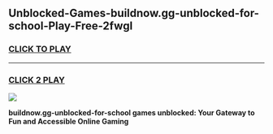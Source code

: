 
## Unblocked-Games-buildnow.gg-unblocked-for-school-Play-Free-2fwgl
<h3>
<a href="https://premium76.site?title=buildnow.gg-unblocked-for-school&ref=20M">CLICK TO PLAY</a></h3>
<hr>

<h3>
<a href="https://premium76.site?title=buildnow.gg-unblocked-for-school&ref=20M">CLICK 2 PLAY</a>
  
</h3>

<a href="https://premium76.site?title=buildnow.gg-unblocked-for-school&ref=19M"><img src="https://clearcache.store/games.png"></a>


**buildnow.gg-unblocked-for-school games unblocked: Your Gateway to Fun and Accessible Online Gaming**
